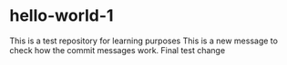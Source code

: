 # hello-world-1
This is a test repository for learning purposes
This is a new message to check how the commit messages work.
Final test change
